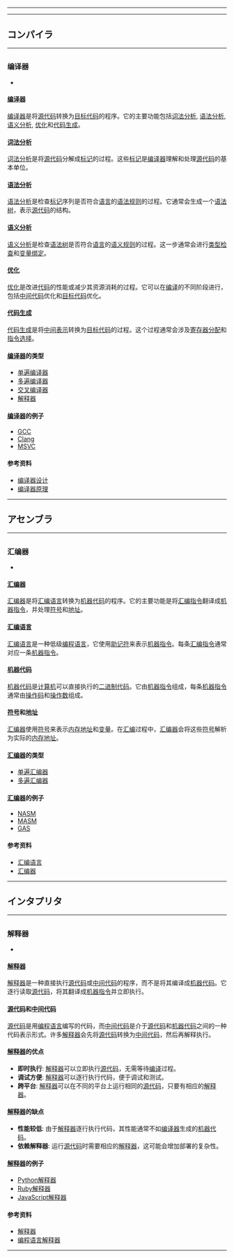 # 
___
___
## コンパイラ
___
## 
### 编译器
- 

#### [编译器](https://zh.wikipedia.org/wiki/编译器)

[编译器](https://zh.wikipedia.org/wiki/编译器)是将[源代码](https://zh.wikipedia.org/wiki/源代码)转换为[目标代码](https://zh.wikipedia.org/wiki/目标代码)的程序。它的主要功能包括[词法分析](https://zh.wikipedia.org/wiki/词法分析), [语法分析](https://zh.wikipedia.org/wiki/语法分析), [语义分析](https://zh.wikipedia.org/wiki/语义分析), [优化](https://zh.wikipedia.org/wiki/优化)和[代码生成](https://zh.wikipedia.org/wiki/代码生成)。

#### [词法分析](https://zh.wikipedia.org/wiki/词法分析)

[词法分析](https://zh.wikipedia.org/wiki/词法分析)是将[源代码](https://zh.wikipedia.org/wiki/源代码)分解成[标记](https://zh.wikipedia.org/wiki/标记)的过程。这些[标记](https://zh.wikipedia.org/wiki/标记)是[编译器](https://zh.wikipedia.org/wiki/编译器)理解和处理[源代码](https://zh.wikipedia.org/wiki/源代码)的基本单位。

#### [语法分析](https://zh.wikipedia.org/wiki/语法分析)

[语法分析](https://zh.wikipedia.org/wiki/语法分析)是检查[标记](https://zh.wikipedia.org/wiki/标记)序列是否符合[语言](https://zh.wikipedia.org/wiki/语言)的[语法规则](https://zh.wikipedia.org/wiki/语法规则)的过程。它通常会生成一个[语法树](https://zh.wikipedia.org/wiki/语法树)，表示[源代码](https://zh.wikipedia.org/wiki/源代码)的结构。

#### [语义分析](https://zh.wikipedia.org/wiki/语义分析)

[语义分析](https://zh.wikipedia.org/wiki/语义分析)是检查[语法树](https://zh.wikipedia.org/wiki/语法树)是否符合[语言](https://zh.wikipedia.org/wiki/语言)的[语义规则](https://zh.wikipedia.org/wiki/语义规则)的过程。这一步通常会进行[类型检查](https://zh.wikipedia.org/wiki/类型检查)和[变量绑定](https://zh.wikipedia.org/wiki/变量绑定)。

#### [优化](https://zh.wikipedia.org/wiki/优化)

[优化](https://zh.wikipedia.org/wiki/优化)是改进[代码](https://zh.wikipedia.org/wiki/代码)的性能或减少其资源消耗的过程。它可以在[编译](https://zh.wikipedia.org/wiki/编译)的不同阶段进行，包括[中间代码](https://zh.wikipedia.org/wiki/中间代码)优化和[目标代码](https://zh.wikipedia.org/wiki/目标代码)优化。

#### [代码生成](https://zh.wikipedia.org/wiki/代码生成)

[代码生成](https://zh.wikipedia.org/wiki/代码生成)是将[中间表示](https://zh.wikipedia.org/wiki/中间表示)转换为[目标代码](https://zh.wikipedia.org/wiki/目标代码)的过程。这个过程通常会涉及[寄存器分配](https://zh.wikipedia.org/wiki/寄存器分配)和[指令选择](https://zh.wikipedia.org/wiki/指令选择)。

#### [编译器](https://zh.wikipedia.org/wiki/编译器)的类型

- [单遍编译器](https://zh.wikipedia.org/wiki/单遍编译器)
- [多遍编译器](https://zh.wikipedia.org/wiki/多遍编译器)
- [交叉编译器](https://zh.wikipedia.org/wiki/交叉编译器)
- [解释器](https://zh.wikipedia.org/wiki/解释器)

#### [编译器](https://zh.wikipedia.org/wiki/编译器)的例子

- [GCC](https://zh.wikipedia.org/wiki/GCC)
- [Clang](https://zh.wikipedia.org/wiki/Clang)
- [MSVC](https://zh.wikipedia.org/wiki/MSVC)

#### 参考资料

- [编译器设计](https://en.wikipedia.org/wiki/Compiler_design)
- [编译器原理](https://en.wikipedia.org/wiki/Compiler)
___
## アセンブラ
___
## 
### 汇编器
- 

#### [汇编器](https://zh.wikipedia.org/wiki/汇编器)

[汇编器](https://zh.wikipedia.org/wiki/汇编器)是将[汇编语言](https://zh.wikipedia.org/wiki/汇编语言)转换为[机器代码](https://zh.wikipedia.org/wiki/机器代码)的程序。它的主要功能是将[汇编指令](https://zh.wikipedia.org/wiki/汇编指令)翻译成[机器指令](https://zh.wikipedia.org/wiki/机器指令)，并处理[符号](https://zh.wikipedia.org/wiki/符号)和[地址](https://zh.wikipedia.org/wiki/地址)。

#### [汇编语言](https://zh.wikipedia.org/wiki/汇编语言)

[汇编语言](https://zh.wikipedia.org/wiki/汇编语言)是一种低级[编程语言](https://zh.wikipedia.org/wiki/编程语言)，它使用[助记符](https://zh.wikipedia.org/wiki/助记符)来表示[机器指令](https://zh.wikipedia.org/wiki/机器指令)。每条[汇编指令](https://zh.wikipedia.org/wiki/汇编指令)通常对应一条[机器指令](https://zh.wikipedia.org/wiki/机器指令)。

#### [机器代码](https://zh.wikipedia.org/wiki/机器代码)

[机器代码](https://zh.wikipedia.org/wiki/机器代码)是[计算机](https://zh.wikipedia.org/wiki/计算机)可以直接执行的[二进制代码](https://zh.wikipedia.org/wiki/二进制代码)。它由[机器指令](https://zh.wikipedia.org/wiki/机器指令)组成，每条[机器指令](https://zh.wikipedia.org/wiki/机器指令)通常由[操作码](https://zh.wikipedia.org/wiki/操作码)和[操作数](https://zh.wikipedia.org/wiki/操作数)组成。

#### [符号](https://zh.wikipedia.org/wiki/符号)和[地址](https://zh.wikipedia.org/wiki/地址)

[汇编器](https://zh.wikipedia.org/wiki/汇编器)使用[符号](https://zh.wikipedia.org/wiki/符号)来表示[内存地址](https://zh.wikipedia.org/wiki/内存地址)和[变量](https://zh.wikipedia.org/wiki/变量)。在[汇编](https://zh.wikipedia.org/wiki/汇编)过程中，[汇编器](https://zh.wikipedia.org/wiki/汇编器)会将这些[符号](https://zh.wikipedia.org/wiki/符号)解析为实际的[内存地址](https://zh.wikipedia.org/wiki/内存地址)。

#### [汇编器](https://zh.wikipedia.org/wiki/汇编器)的类型

- [单遍汇编器](https://zh.wikipedia.org/wiki/单遍汇编器)
- [多遍汇编器](https://zh.wikipedia.org/wiki/多遍汇编器)

#### [汇编器](https://zh.wikipedia.org/wiki/汇编器)的例子

- [NASM](https://zh.wikipedia.org/wiki/NASM)
- [MASM](https://zh.wikipedia.org/wiki/MASM)
- [GAS](https://zh.wikipedia.org/wiki/GAS)

#### 参考资料

- [汇编语言](https://en.wikipedia.org/wiki/Assembly_language)
- [汇编器](https://en.wikipedia.org/wiki/Assembler)
___
## インタプリタ
___
## 
### 解释器
- 

#### [解释器](https://zh.wikipedia.org/wiki/解释器)

[解释器](https://zh.wikipedia.org/wiki/解释器)是一种直接执行[源代码](https://zh.wikipedia.org/wiki/源代码)或[中间代码](https://zh.wikipedia.org/wiki/中间代码)的程序，而不是将其编译成[机器代码](https://zh.wikipedia.org/wiki/机器代码)。它逐行读取[源代码](https://zh.wikipedia.org/wiki/源代码)，将其翻译成[机器指令](https://zh.wikipedia.org/wiki/机器指令)并立即执行。

#### [源代码](https://zh.wikipedia.org/wiki/源代码)和[中间代码](https://zh.wikipedia.org/wiki/中间代码)

[源代码](https://zh.wikipedia.org/wiki/源代码)是用[编程语言](https://zh.wikipedia.org/wiki/编程语言)编写的代码，而[中间代码](https://zh.wikipedia.org/wiki/中间代码)是介于[源代码](https://zh.wikipedia.org/wiki/源代码)和[机器代码](https://zh.wikipedia.org/wiki/机器代码)之间的一种代码表示形式。许多[解释器](https://zh.wikipedia.org/wiki/解释器)会先将[源代码](https://zh.wikipedia.org/wiki/源代码)转换为[中间代码](https://zh.wikipedia.org/wiki/中间代码)，然后再解释执行。

#### [解释器](https://zh.wikipedia.org/wiki/解释器)的优点

- **即时执行**: [解释器](https://zh.wikipedia.org/wiki/解释器)可以立即执行[源代码](https://zh.wikipedia.org/wiki/源代码)，无需等待[编译](https://zh.wikipedia.org/wiki/编译)过程。
- **调试方便**: [解释器](https://zh.wikipedia.org/wiki/解释器)可以逐行执行代码，便于调试和测试。
- **跨平台**: [解释器](https://zh.wikipedia.org/wiki/解释器)可以在不同的平台上运行相同的[源代码](https://zh.wikipedia.org/wiki/源代码)，只要有相应的[解释器](https://zh.wikipedia.org/wiki/解释器)。

#### [解释器](https://zh.wikipedia.org/wiki/解释器)的缺点

- **性能较低**: 由于[解释器](https://zh.wikipedia.org/wiki/解释器)逐行执行代码，其性能通常不如[编译器](https://zh.wikipedia.org/wiki/编译器)生成的[机器代码](https://zh.wikipedia.org/wiki/机器代码)。
- **依赖解释器**: 运行[源代码](https://zh.wikipedia.org/wiki/源代码)时需要相应的[解释器](https://zh.wikipedia.org/wiki/解释器)，这可能会增加部署的复杂性。

#### [解释器](https://zh.wikipedia.org/wiki/解释器)的例子

- [Python解释器](https://zh.wikipedia.org/wiki/Python解释器)
- [Ruby解释器](https://zh.wikipedia.org/wiki/Ruby解释器)
- [JavaScript解释器](https://zh.wikipedia.org/wiki/JavaScript解释器)

#### 参考资料

- [解释器](https://en.wikipedia.org/wiki/Interpreter_(computing))
- [编程语言解释器](https://en.wikipedia.org/wiki/Programming_language_interpreter)
___

